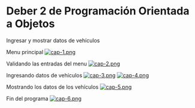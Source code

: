 # Deber 2 de Programación Orientada a Objetos
Ingresar y mostrar datos de vehículos

Menu principal
[![cap-1.png](https://i.postimg.cc/hjW2CFhR/cap-1.png)](https://postimg.cc/06nGQBpV)


Validando las entradas del menu
[![cap-2.png](https://i.postimg.cc/dQW83PvQ/cap-2.png)](https://postimg.cc/grZwt7n1)


Ingresando datos de vehículos
[![cap-3.png](https://i.postimg.cc/nhfMc0sc/cap-3.png)](https://postimg.cc/Mvtz90bh)
[![cap-4.png](https://i.postimg.cc/JzQXf9TW/cap-4.png)](https://postimg.cc/G4H9YSwM)


Mostrando los datos de los vehículos
[![cap-5.png](https://i.postimg.cc/RV7Jtkxn/cap-5.png)](https://postimg.cc/fJbbngLw)


Fin del programa
[![cap-6.png](https://i.postimg.cc/BbWtLghg/cap-6.png)](https://postimg.cc/7GVqjgrG)




